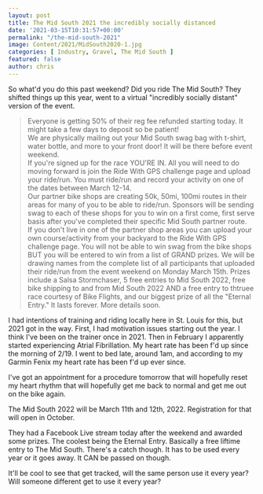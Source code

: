 ```yaml
---
layout: post
title: The Mid South 2021 the incredibly socially distanced
date: '2021-03-15T10:31:57+00:00'
permalink: "/the-mid-south-2021"
image: Content/2021/MidSouth2020-1.jpg
categories: [ Industry, Gravel, The Mid South ]
featured: false
author: chris
---
```


So what'd you do this past weekend? Did you ride The Mid South? They shifted things up this year, went to a virtual "incredibly socially distant" version of the event. 

> Everyone is getting 50% of their reg fee refunded starting today. It might take a few days to deposit so be patient!  
> We are physically mailing out your Mid South swag bag with t-shirt, water bottle, and more to your front door! It will be there before event weekend.  
> If you're signed up for the race YOU'RE IN. All you will need to do moving forward is join the Ride With GPS challenge page and upload your ride/run. You must ride/run and record your activity on one of the dates between March 12-14.   
> Our partner bike shops are creating 50k, 50mi, 100mi routes in their areas for many of you to be able to ride/run. Sponsors will be sending swag to each of these shops for you to win on a first come, first serve basis after you've completed their specific Mid South partner route.  
> If you don't live in one of the partner shop areas you can upload your own course/activity from your backyard to the Ride With GPS challenge page. You will not be able to win swag from the bike shops BUT you will be entered to win from a list of GRAND prizes. We will be drawing names from the complete list of all participants that uploaded their ride/run from the event weekend on Monday March 15th. Prizes include a Salsa Stormchaser, 5 free entries to Mid South 2022, free bike shipping to and from Mid South 2022 AND a free entry to thtruee race courtesy of Bike Flights, and our biggest prize of all the "Eternal Entry." It lasts forever. More details soon.

I had intentions of training and riding locally here in St. Louis for this, but 2021 got in the way. First, I had motivation issues starting out the year. I think I've been on the trainer once in 2021. Then in February I apparently started experiencing Atrial Fibrillation. My heart rate has been f'd up since the morning of 2/19. I went to bed late, around 1am, and according to my Garmin Fenix my heart rate has been f'd up ever since.

I've got an appointment for a procedure tomorrow that will hopefully reset my heart rhythm that will hopefully get me back to normal and get me out on the bike again.

The Mid South 2022 will be March 11th and 12th, 2022. Registration for that will open in October.

They had a Facebook Live stream today after the weekend and awarded some prizes. The coolest being the Eternal Entry. Basically a free liftime entry to The Mid South. There's a catch though. It has to be used every year or it goes away. It CAN be passed on though. 

It'll be cool to see that get tracked, will the same person use it every year? Will someone different get to use it every year?

